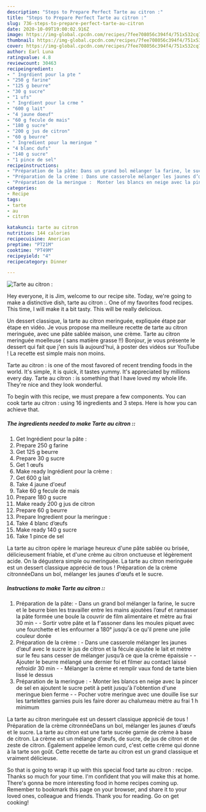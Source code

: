 ```yaml
---
description: "Steps to Prepare Perfect Tarte au citron :"
title: "Steps to Prepare Perfect Tarte au citron :"
slug: 736-steps-to-prepare-perfect-tarte-au-citron
date: 2020-10-09T19:00:02.916Z
image: https://img-global.cpcdn.com/recipes/7fee708056c394f4/751x532cq70/tarte-au-citron-photo-principale-de-la-recette.jpg
thumbnail: https://img-global.cpcdn.com/recipes/7fee708056c394f4/751x532cq70/tarte-au-citron-photo-principale-de-la-recette.jpg
cover: https://img-global.cpcdn.com/recipes/7fee708056c394f4/751x532cq70/tarte-au-citron-photo-principale-de-la-recette.jpg
author: Earl Luna
ratingvalue: 4.8
reviewcount: 30463
recipeingredient:
- " Ingrdient pour la pte "
- "250 g farine"
- "125 g beurre"
- "30 g sucre"
- "1 ufs"
- " Ingrdient pour la crme "
- "600 g lait"
- "4 jaune doeuf"
- "60 g fecule de mais"
- "180 g sucre"
- "200 g jus de citron"
- "60 g beurre"
- " Ingredient pour la meringue "
- "4 blanc dufs"
- "140 g sucre"
- "1 pince de sel"
recipeinstructions:
- "Préparation de la pâte: Dans un grand bol mélanger la farine, le sucre et le beurre bien les travailler entre les mains ajoutées l’œuf et ramasser la pâte formée une boule la couvrir de film alimentaire et mètre au frai 30 min  Sortir votre pâte et la f&#39;assoner dans les moules piquet avec une fourchette et les enfourner a 180° jusqu&#39;à ce qu&#39;il prene une jolie couleur dorée"
- "Préparation de la crème : Dans une casserole mélanger les jaunes d’œuf avec le sucre le jus de citron et la fécule ajoutée le lait et mètre sur le feu sans cesser de mélanger jusqu’à ce que la crème épaissie   Ajouter le beurre mélangé une dernier foi et filmer au contact laissé refroidir 30 min   Mélanger la crème et remplir vaux fond de tarte bien lissé le dessus"
- "Préparation de la meringue :  Monter les blancs en neige avec la pincer de sel en ajoutent le sucre petit à petit jusqu&#39;à l&#39;obtention d&#39;une meringue bien ferme   Pocher votre meringue avec une douille lise sur les tartelettes garnies puis les faire dorer au chalumeau mètre au frai 1 h minimum"
categories:
- Recipe
tags:
- tarte
- au
- citron

katakunci: tarte au citron 
nutrition: 144 calories
recipecuisine: American
preptime: "PT21M"
cooktime: "PT49M"
recipeyield: "4"
recipecategory: Dinner

---
```



![Tarte au citron :](https://img-global.cpcdn.com/recipes/7fee708056c394f4/751x532cq70/tarte-au-citron-photo-principale-de-la-recette.jpg)

Hey everyone, it is Jim, welcome to our recipe site. Today, we're going to make a distinctive dish, tarte au citron :. One of my favorites food recipes. This time, I will make it a bit tasty. This will be really delicious.

Un dessert classique, la tarte au citron meringuée, expliquée étape par étape en vidéo. Je vous propose ma meilleure recette de tarte au citron meringuée, avec une pâte sablée maison, une crème. Tarte au citron meringuée moelleuse ( sans matière grasse !!) Bonjour, je vous présente le dessert qui fait que j&#39;en suis là aujourd&#39;hui, à poster des vidéos sur YouTube ! La recette est simple mais non moins.

Tarte au citron : is one of the most favored of recent trending foods in the world. It's simple, it is quick, it tastes yummy. It's appreciated by millions every day. Tarte au citron : is something that I have loved my whole life. They're nice and they look wonderful.


To begin with this recipe, we must prepare a few components. You can cook tarte au citron : using 16 ingredients and 3 steps. Here is how you can achieve that.

<!--inarticleads1-->

##### The ingredients needed to make Tarte au citron ::

1. Get  Ingrédient pour la pâte :
1. Prepare 250 g farine
1. Get 125 g beurre
1. Prepare 30 g sucre
1. Get 1 œufs
1. Make ready  Ingrédient pour la crème :
1. Get 600 g lait
1. Take 4 jaune d&#39;oeuf
1. Take 60 g fecule de mais
1. Prepare 180 g sucre
1. Make ready 200 g jus de citron
1. Prepare 60 g beurre
1. Prepare  Ingredient pour la meringue :
1. Take 4 blanc d’œufs
1. Make ready 140 g sucre
1. Take 1 pince de sel


La tarte au citron opère le mariage heureux d&#39;une pâte sablée ou brisée, délicieusement friable, et d&#39;une crème au citron onctueuse et légèrement acide. On la dégustera simple ou meringuée. La tarte au citron meringuée est un dessert classique apprécié de tous ! Préparation de la crème citronnéeDans un bol, mélanger les jaunes d&#39;œufs et le sucre. 

<!--inarticleads2-->

##### Instructions to make Tarte au citron ::

1. Préparation de la pâte: - Dans un grand bol mélanger la farine, le sucre et le beurre bien les travailler entre les mains ajoutées l’œuf et ramasser la pâte formée une boule la couvrir de film alimentaire et mètre au frai 30 min -  - Sortir votre pâte et la f&#39;assoner dans les moules piquet avec une fourchette et les enfourner a 180° jusqu&#39;à ce qu&#39;il prene une jolie couleur dorée
1. Préparation de la crème : - Dans une casserole mélanger les jaunes d’œuf avec le sucre le jus de citron et la fécule ajoutée le lait et mètre sur le feu sans cesser de mélanger jusqu’à ce que la crème épaissie  -  - Ajouter le beurre mélangé une dernier foi et filmer au contact laissé refroidir 30 min  -  - Mélanger la crème et remplir vaux fond de tarte bien lissé le dessus
1. Préparation de la meringue : -  Monter les blancs en neige avec la pincer de sel en ajoutent le sucre petit à petit jusqu&#39;à l&#39;obtention d&#39;une meringue bien ferme  -  - Pocher votre meringue avec une douille lise sur les tartelettes garnies puis les faire dorer au chalumeau mètre au frai 1 h minimum


La tarte au citron meringuée est un dessert classique apprécié de tous ! Préparation de la crème citronnéeDans un bol, mélanger les jaunes d&#39;œufs et le sucre. La tarte au citron est une tarte sucrée garnie de crème à base de citron. La crème est un mélange d&#39;œufs, de sucre, de jus de citron et de zeste de citron. Également appelée lemon curd, c&#39;est cette crème qui donne à la tarte son goût. Cette recette de tarte au citron est un grand classique et vraiment délicieuse. 

So that is going to wrap it up with this special food tarte au citron : recipe. Thanks so much for your time. I'm confident that you will make this at home. There's gonna be more interesting food in home recipes coming up. Remember to bookmark this page on your browser, and share it to your loved ones, colleague and friends. Thank you for reading. Go on get cooking!
